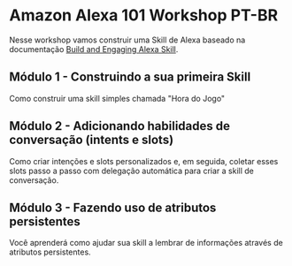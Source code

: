 # Amazon Alexa 101 Workshop PT-BR

Nesse workshop vamos construir uma Skill de Alexa baseado na documentação [Build and Engaging Alexa Skill](https://developer.amazon.com/pt-BR/docs/alexa/workshops/build-an-engaging-skill/create-skill/index.html).  

## Módulo 1 - Construindo a sua primeira Skill

Como construir uma skill simples chamada "Hora do Jogo"  

## Módulo 2 - Adicionando habilidades de conversação (intents e slots)

Como criar intenções e slots personalizados e, em seguida, coletar esses slots passo a passo com delegação automática para criar a skill de conversação.  

## Módulo 3 - Fazendo uso de atributos persistentes

Você aprenderá como ajudar sua skill a lembrar de informações através de atributos persistentes.
